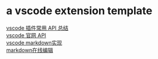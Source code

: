 # a vscode extension template

[vscode 插件常用 API 总结](https://www.cnblogs.com/liuxianan/p/vscode-plugin-common-api.html)  
[vscode 官网 API](https://code.visualstudio.com/api/references/vscode-api)  
[vscode markdown实现](https://mp.weixin.qq.com/s/hLqx5RXxCHNfRE9ahvBsxg)  
[markdown在线编辑](https://markdowneditor.cn/)  
